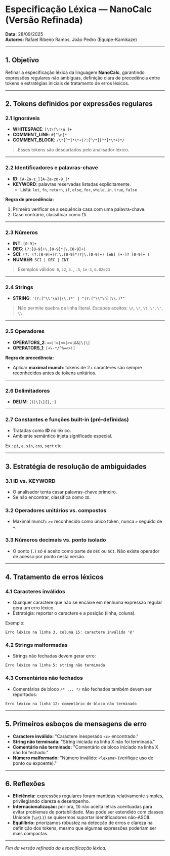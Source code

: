 # Especificação Léxica — NanoCalc (Versão Refinada)

**Data:** 28/09/2025  
**Autores:** Rafael Ribeiro Ramos, João Pedro (Equipe-Kamikaze)

---

## 1. Objetivo
Refinar a especificação léxica da linguagem **NanoCalc**, garantindo expressões regulares não ambíguas, definição clara de precedência entre tokens e estratégias iniciais de tratamento de erros léxicos.

---

## 2. Tokens definidos por expressões regulares

### 2.1 Ignoráveis
- **WHITESPACE**: `[\t\f\r\n ]+`
- **COMMENT_LINE**: `#[^\n]*`
- **COMMENT_BLOCK**: `/\*[^*]*\*+(?:[^/*][^*]*\*+)*/`

> Esses tokens são descartados pelo analisador léxico.

---

### 2.2 Identificadores e palavras-chave
- **ID**: `[A-Za-z_][A-Za-z0-9_]*`
- **KEYWORD**: palavras reservadas listadas explicitamente.
  - Lista: `let`, `fn`, `return`, `if`, `else`, `for`, `while`, `in`, `true`, `false`

**Regra de precedência:**
1. Primeiro verificar se a sequência casa com uma palavra-chave.
2. Caso contrário, classificar como `ID`.

---

### 2.3 Números
- **INT**: `[0-9]+`
- **DEC**: `(?:[0-9]+\.[0-9]*|\.[0-9]+)`
- **SCI**: `(?: (?:[0-9]+(?:\.[0-9]*)?|\.[0-9]+) [eE] [+-]? [0-9]+ )`
- **NUMBER**: `SCI | DEC | INT`

> Exemplos válidos: `0`, `42`, `3.`, `.5`, `1e-3`, `6.02e23`

---

### 2.4 Strings
- **STRING**: `'(?:[^\\'\n]|\\.)*' | "(?:[^\\"\n]|\\.)*"`

> Não permite quebra de linha literal. Escapes aceitos: `\n`, `\r`, `\t`, `\"`, `\'`, `\\`.

---

### 2.5 Operadores
- **OPERATORS_2**: `==|!=|<=|>=|&&|\|\|`
- **OPERATORS_1**: `[+\-*/^%=<>!]`

**Regra de precedência:**
- Aplicar **maximal munch**: tokens de 2+ caracteres são sempre reconhecidos antes de tokens unitários.

---

### 2.6 Delimitadores
- **DELIM**: `[()\[\]{},:]`

---

### 2.7 Constantes e funções built-in (pré-definidas)
- Tratadas como **ID** no léxico.
- Ambiente semântico injeta significado especial.

Ex.: `pi`, `e`, `sin`, `cos`, `sqrt` etc.

---

## 3. Estratégia de resolução de ambiguidades

### 3.1 ID vs. KEYWORD
- O analisador tenta casar palavras-chave primeiro.
- Se não encontrar, classifica como `ID`.

### 3.2 Operadores unitários vs. compostos
- Maximal munch: `>=` reconhecido como único token, nunca `>` seguido de `=`.

### 3.3 Números decimais vs. ponto isolado
- O ponto (`.`) só é aceito como parte de `DEC` ou `SCI`. Não existe operador de acesso por ponto nesta versão.

---

## 4. Tratamento de erros léxicos

### 4.1 Caracteres inválidos
- Qualquer caractere que não se encaixe em nenhuma expressão regular gera um erro léxico.
- Estratégia: reportar o caractere e a posição (linha, coluna).

Exemplo:
```
Erro léxico na linha 3, coluna 15: caractere inválido '@'
```

### 4.2 Strings malformadas
- Strings não fechadas devem gerar erro:
```
Erro léxico na linha 5: string não terminada
```

### 4.3 Comentários não fechados
- Comentários de bloco `/* ... */` não fechados também devem ser reportados:
```
Erro léxico na linha 12: comentário de bloco não terminado
```

---

## 5. Primeiros esboços de mensagens de erro
- **Caractere inválido:** "Caractere inesperado `<c>` encontrado."
- **String não terminada:** "String iniciada na linha X não foi terminada."
- **Comentário não terminado:** "Comentário de bloco iniciado na linha X não foi fechado."
- **Número malformado:** "Número inválido: `<lexema>` (verifique uso de ponto ou expoente)."

---

## 6. Reflexões
- **Eficiência:** expressões regulares foram mantidas relativamente simples, privilegiando clareza e desempenho.
- **Internacionalização:** por ora, `ID` não aceita letras acentuadas para evitar problemas de portabilidade. Mas pode ser estendido com classes Unicode (`\p{L}`) se quisermos suportar identificadores não-ASCII.
- **Equilíbrio:** priorizamos robustez na detecção de erros e clareza na definição dos tokens, mesmo que algumas expressões poderiam ser mais compactas.

---

*Fim da versão refinada da especificação léxica.*


